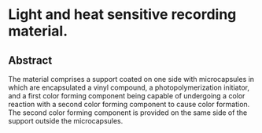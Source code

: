 # Light and heat sensitive recording material.

## Abstract
The material comprises a support coated on one side with microcapsules in which are encapsulated a vinyl compound, a photopolymerization initiator, and a first color forming component being capable of undergoing a color reaction with a second color forming component to cause color formation. The second color forming component is provided on the same side of the support outside the microcapsules.